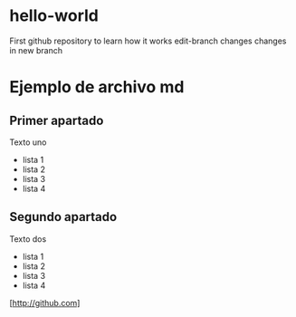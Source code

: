 # hello-world
First github repository to learn how it works
edit-branch changes
changes in new branch
# Ejemplo de archivo md
## Primer apartado
Texto uno
* lista 1
* lista 2
* lista 3
* lista 4
## Segundo apartado
Texto dos
* lista 1
* lista 2
* lista 3
* lista 4

[http://github.com]	

